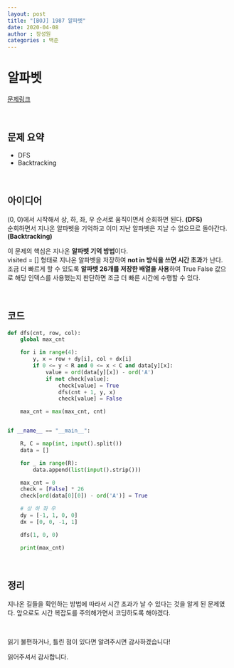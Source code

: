 ```yaml
---
layout: post
title: "[BOJ] 1987 알파벳"
date: 2020-04-08
author : 장성원
categories : 백준
---
```


# 알파벳

[문제링크](https://www.acmicpc.net/problem/1987)

<br>

## 문제 요약

- DFS
- Backtracking

<br>

## 아이디어

(0, 0)에서 시작해서 상, 하, 좌, 우 순서로 움직이면서 순회하면 된다. **(DFS)**   
순회하면서 지나온 알파벳을 기억하고 이미 지난 알파벳은 지날 수 없으므로 돌아간다.**(Backtracking)**  

이 문제의 핵심은 지나온 **알파벳 기억 방법**이다.  
visited = [] 형태로 지나온 알파벳을 저장하여 **not in 방식을 쓰면 시간 초과**가 난다.  
조금 더 빠르게 할 수 있도록 **알파벳 26개를 저장한 배열을 사용**하여 True False 값으로 해당 인덱스를 사용했는지 판단하면 조금 더 빠른 시간에 수행할 수 있다.

<br>

## 코드

```python
def dfs(cnt, row, col):
    global max_cnt

    for i in range(4):
        y, x = row + dy[i], col + dx[i]
        if 0 <= y < R and 0 <= x < C and data[y][x]:
            value = ord(data[y][x]) - ord('A')
            if not check[value]:
                check[value] = True
                dfs(cnt + 1, y, x)
                check[value] = False

    max_cnt = max(max_cnt, cnt)


if __name__ == "__main__":

    R, C = map(int, input().split())
    data = []

    for _ in range(R):
        data.append(list(input().strip()))

    max_cnt = 0
    check = [False] * 26
    check[ord(data[0][0]) - ord('A')] = True

    # 상 하 좌 우
    dy = [-1, 1, 0, 0]
    dx = [0, 0, -1, 1]

    dfs(1, 0, 0)

    print(max_cnt)


```

<br>



## 정리

지나온 길들을 확인하는 방법에 따라서 시간 초과가 날 수 있다는 것을 알게 된 문제였다. 앞으로도 시간 복잡도를 주의해가면서 코딩하도록 해야겠다.



<br>

읽기 불편하거나, 틀린 점이 있다면 알려주시면 감사하겠습니다!

읽어주셔서 감사합니다.